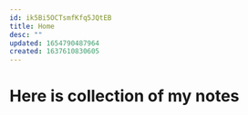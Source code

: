 ```yaml
---
id: ik5Bi5OCTsmfKfq5JQtEB
title: Home
desc: ""
updated: 1654790487964
created: 1637610830605
---
```


# Here is collection of my notes
